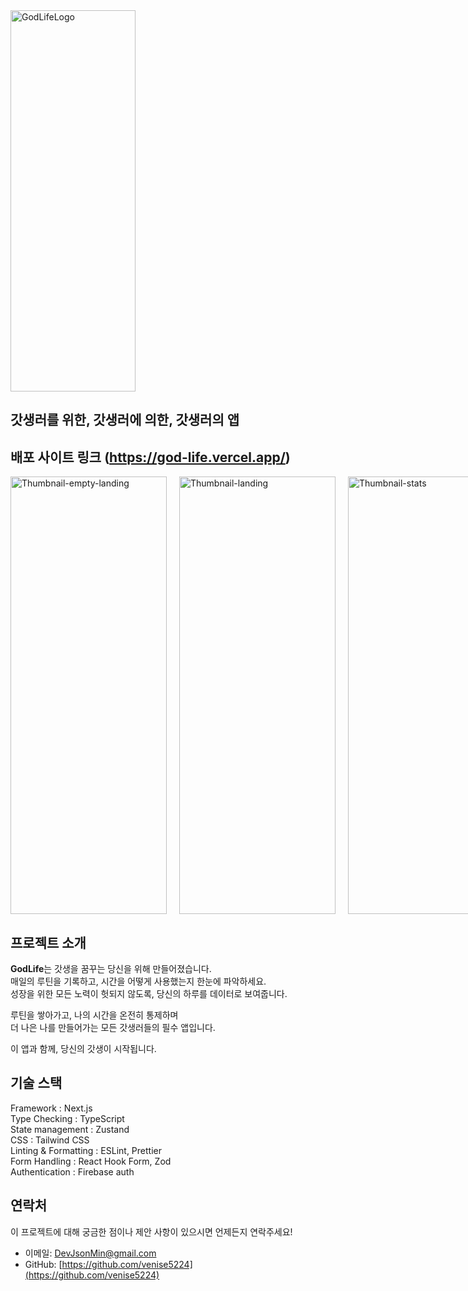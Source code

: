<img width="200" height="610" alt="GodLifeLogo" src="https://github.com/user-attachments/assets/bfc592b1-c71c-4cbf-8ecf-c095c5db926a" />

## 갓생러를 위한, 갓생러에 의한, 갓생러의 앱 

## 배포 사이트 링크 (https://god-life.vercel.app/)

<div style="display: flex; gap: 20px;">
  <img width="250" height="700" alt="Thumbnail-empty-landing" src="https://github.com/user-attachments/assets/81ddbdc6-86f1-4374-9f7d-a9356b54cb46" />
  <img width="250" height="700" alt="Thumbnail-landing" src="https://github.com/user-attachments/assets/7e65aa4b-6ef0-4f49-8da7-f96642e0ae4e" />
  <img width="250" height="700" alt="Thumbnail-stats" src="https://github.com/user-attachments/assets/c7e86d94-6af8-469d-ac46-f1b9f93f8969" />
</div>

## 프로젝트 소개

**GodLife**는 갓생을 꿈꾸는 당신을 위해 만들어졌습니다.  
매일의 루틴을 기록하고, 시간을 어떻게 사용했는지 한눈에 파악하세요.  
성장을 위한 모든 노력이 헛되지 않도록, 당신의 하루를 데이터로 보여줍니다.

루틴을 쌓아가고, 나의 시간을 온전히 통제하며  
더 나은 나를 만들어가는 모든 갓생러들의 필수 앱입니다.

이 앱과 함께, 당신의 갓생이 시작됩니다.

## 기술 스택
Framework : Next.js <br />
Type Checking : TypeScript <br />
State management : Zustand <br />
CSS : Tailwind CSS <br />
Linting & Formatting : ESLint, Prettier <br />
Form Handling : React Hook Form, Zod <br />
Authentication : Firebase auth <br />

## 연락처

이 프로젝트에 대해 궁금한 점이나 제안 사항이 있으시면 언제든지 연락주세요!

- 이메일: DevJsonMin@gmail.com
- GitHub: [https://github.com/venise5224](https://github.com/venise5224)
